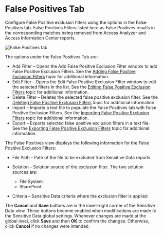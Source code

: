 # False Positives Tab

Configure False Positive exclusion filters using the options in the False Positives tab. False
Positives Filters listed here as False Positives results in the corresponding matches being removed
from Access Analyzer and Access Information Center reports.

![False Positives tab](/img/product_docs/accessanalyzer/admin/settings/sensitivedata/exclusions/falsepositivestab.webp)

The options under the False Positives Tab are:

- Add Filter – Opens the Add False Positive Exclusion Filter window to add False Positive Exclusion
  Filters. See the [Adding False Positive Exclusion Filters](/docs/accessanalyzer/12.0/administration/settings/sensitivedata/exclusions/add.md) topic for additional
  information.
- Edit Filter – Opens the Edit False Positive Exclusion Filter window to edit the selected filters
  in the list. See the [Editing False Positive Exclusion Filters](/docs/accessanalyzer/12.0/administration/settings/sensitivedata/exclusions/edit.md) topic for additional
  information.
- Delete Filter – Deletes the selected false positive exclusion filter. See the
  [Deleting False Positive Exclusion Filters](/docs/accessanalyzer/12.0/administration/settings/sensitivedata/exclusions/delete.md) topic for additional information.
- Import – Imports a text file to populate the False Positives tab with False Positive Exclusion
  Filters. See the [Importing False Positive Exclusion Filters](/docs/accessanalyzer/12.0/administration/settings/sensitivedata/exclusions/import.md) topic for additional
  information.
- Export – Exports selected false positive exclusion filters in a text file. See the
  [Exporting False Positive Exclusion Filters](/docs/accessanalyzer/12.0/administration/settings/sensitivedata/exclusions/export.md) topic for additional information.

The False Positives view displays the following information for the False Positive Exclusion
Filters:

- File Path – Path of the file to be excluded from Sensitive Data reports
- Solution – Solution source of the exclusion filter. The two solution sources are:

  - File System
  - SharePoint

- Criteria – Sensitive Data criteria where the exclusion filter is applied

The **Cancel** and **Save** buttons are in the lower-right corner of the Sensitive Data view. These
buttons become enabled when modifications are made to the Sensitive Data global settings. Whenever
changes are made at the global level, click **Save** and then **OK** to confirm the changes.
Otherwise, click **Cancel** if no changes were intended.
